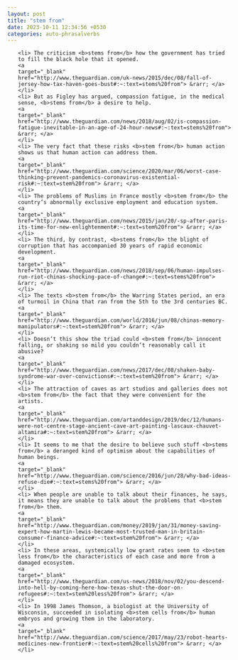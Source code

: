 ```yaml
---
layout: post
title: "stem from"
date: 2023-10-11 12:34:56 +0530
categories: auto-phrasalverbs
---
```

<ol>

    <li> The criticism <b>stems from</b> how the government has tried to fill the black hole that it opened.
    <a 
    target="_blank" 
    href="http://www.theguardian.com/uk-news/2015/dec/08/fall-of-jersey-how-tax-haven-goes-bust#:~:text=stems%20from"> &rarr; </a>
    </li>
    <li> But as Figley has argued, compassion fatigue, in the medical sense, <b>stems from</b> a desire to help.
    <a 
    target="_blank" 
    href="http://www.theguardian.com/news/2018/aug/02/is-compassion-fatigue-inevitable-in-an-age-of-24-hour-news#:~:text=stems%20from"> &rarr; </a>
    </li>
    <li> The very fact that these risks <b>stem from</b> human action shows us that human action can address them.
    <a 
    target="_blank" 
    href="http://www.theguardian.com/science/2020/mar/06/worst-case-thinking-prevent-pandemics-coronavirus-existential-risk#:~:text=stem%20from"> &rarr; </a>
    </li>
    <li> The problems of Muslims in France mostly <b>stem from</b> the country’s abnormally exclusive employment and education system.
    <a 
    target="_blank" 
    href="http://www.theguardian.com/news/2015/jan/20/-sp-after-paris-its-time-for-new-enlightenment#:~:text=stem%20from"> &rarr; </a>
    </li>
    <li> The third, by contrast, <b>stems from</b> the blight of corruption that has accompanied 30 years of rapid economic development.
    <a 
    target="_blank" 
    href="http://www.theguardian.com/news/2018/sep/06/human-impulses-run-riot-chinas-shocking-pace-of-change#:~:text=stems%20from"> &rarr; </a>
    </li>
    <li> The texts <b>stem from</b> the Warring States period, an era of turmoil in China that ran from the 5th to the 3rd centuries BC.
    <a 
    target="_blank" 
    href="http://www.theguardian.com/world/2016/jun/08/chinas-memory-manipulators#:~:text=stem%20from"> &rarr; </a>
    </li>
    <li> Doesn’t this show the triad could <b>stem from</b> innocent falling, or shaking so mild you couldn’t reasonably call it abusive?
    <a 
    target="_blank" 
    href="http://www.theguardian.com/news/2017/dec/08/shaken-baby-syndrome-war-over-convictions#:~:text=stem%20from"> &rarr; </a>
    </li>
    <li> The attraction of caves as art studios and galleries does not <b>stem from</b> the fact that they were convenient for the artists.
    <a 
    target="_blank" 
    href="http://www.theguardian.com/artanddesign/2019/dec/12/humans-were-not-centre-stage-ancient-cave-art-painting-lascaux-chauvet-altamira#:~:text=stem%20from"> &rarr; </a>
    </li>
    <li> It seems to me that the desire to believe such stuff <b>stems from</b> a deranged kind of optimism about the capabilities of human beings.
    <a 
    target="_blank" 
    href="http://www.theguardian.com/science/2016/jun/28/why-bad-ideas-refuse-die#:~:text=stems%20from"> &rarr; </a>
    </li>
    <li> When people are unable to talk about their finances, he says, it means they are unable to talk about the problems that <b>stem from</b> them.
    <a 
    target="_blank" 
    href="http://www.theguardian.com/money/2019/jan/31/money-saving-expert-how-martin-lewis-became-most-trusted-man-in-britain-consumer-finance-advice#:~:text=stem%20from"> &rarr; </a>
    </li>
    <li> In these areas, systemically low grant rates seem to <b>stem less from</b> the characteristics of each case and more from a damaged ecosystem.
    <a 
    target="_blank" 
    href="http://www.theguardian.com/us-news/2018/nov/02/you-descend-into-hell-by-coming-here-how-texas-shut-the-door-on-refugees#:~:text=stem%20less%20from"> &rarr; </a>
    </li>
    <li> In 1998 James Thomson, a biologist at the University of Wisconsin, succeeded in isolating <b>stem cells from</b> human embryos and growing them in the laboratory.
    <a 
    target="_blank" 
    href="http://www.theguardian.com/science/2017/may/23/robot-hearts-medicines-new-frontier#:~:text=stem%20cells%20from"> &rarr; </a>
    </li>